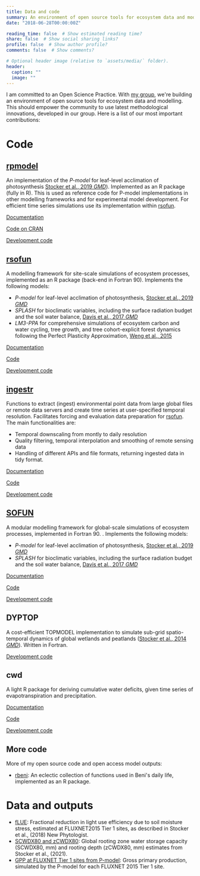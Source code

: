 ```yaml
---
title: Data and code
summary: An environment of open source tools for ecosystem data and modelling
date: "2018-06-28T00:00:00Z"

reading_time: false  # Show estimated reading time?
share: false  # Show social sharing links?
profile: false  # Show author profile?
comments: false  # Show comments?

# Optional header image (relative to `assets/media/` folder).
header:
  caption: ""
  image: ""
---
```


I am committed to an Open Science Practice. With [my group](https://computationales.ethz.ch/), we're building an environment of open source tools for ecosystem data and modelling. This should empower the community to use latest methodological innovations, developed in our group. Here is a list of our most important contributions:

# Code

## [rpmodel](https://stineb.github.io/rpmodel/)

An implementation of the *P-model* for leaf-level acclimation of photosynthesis [Stocker et al., 2019 *GMD*](https://gmd.copernicus.org/articles/13/1545/2020/)). Implemented as an R package (fully in R). This is used as reference code for P-model implementations in other modelling frameworks and for experimental model development. For efficient time series simulations use its implementation within [rsofun](https://stineb.github.io/rsofun/).

[Documentation](https://stineb.github.io/rpmodel/)

[Code on CRAN](https://cran.r-project.org/web/packages/rpmodel/index.html)

[Development code](https://github.com/stineb/rpmodel/)


## [rsofun](https://stineb.github.io/rsofun/)

A modelling framework for site-scale simulations of ecosystem processes, implemented as an R package (back-end in Fortran 90). Implements the following models:

- *P-model* for leaf-level acclimation of photosynthesis, [Stocker et al., 2019 *GMD*](https://gmd.copernicus.org/articles/13/1545/2020/)
- *SPLASH* for bioclimatic variables, including the surface radiation budget and the soil water balance, [Davis et al., 2017 *GMD*](https://gmd.copernicus.org/articles/10/689/2017/gmd-10-689-2017.html)
- *LM3-PPA* for comprehensive simulations of ecosystem carbon and water cycling, tree growth, and tree cohort-explicit forest dynamics following the Perfect Plasticity Approximation, [Weng et al., 2015](www.biogeosciences.net/12/2655/2015/doi:10.5194/bg-12-2655-2015)

[Documentation](https://stineb.github.io/rsofun/)

[Code](https://doi.org/10.5281/zenodo.3759405)

[Development code](https://github.com/stineb/rsofun/)

## [ingestr](https://stineb.github.io/ingestr/)

Functions to extract (ingest) environmental point data from large global files or remote data servers and create time series at user-specified temporal resolution. Facilitates forcing and evaluation data preparation for [rsofun](https://stineb.github.io/rsofun/). The main functionalities are:

- Temporal downscaling from montly to daily resolution
- Quality filtering, temporal interpolation and smoothing of remote sensing data
- Handling of different APIs and file formats, returning ingested data in tidy format.

[Documentation](https://stineb.github.io/ingestr/)

[Code](https://doi.org/10.5281/zenodo.4495563)

[Development code](https://github.com/stineb/ingestr/)


## [SOFUN](https://stineb.github.io/sofun/)

A modular modelling framework for global-scale simulations of ecosystem processes, implemented in Fortran 90. . Implements the following models:

- *P-model* for leaf-level acclimation of photosynthesis, [Stocker et al., 2019 *GMD*](https://gmd.copernicus.org/articles/13/1545/2020/)
- *SPLASH* for bioclimatic variables, including the surface radiation budget and the soil water balance, [Davis et al., 2017 *GMD*](https://gmd.copernicus.org/articles/10/689/2017/gmd-10-689-2017.html)

[Documentation](https://stineb.github.io/sofun/)

[Code](https://doi.org/10.5281/zenodo.3529466)

[Development code](https://github.com/stineb/sofun)

## DYPTOP

A cost-efficient TOPMODEL implementation to simulate sub-grid spatio-temporal dynamics of global wetlands and peatlands ([Stocker et al., 2014 *GMD*](https://gmd.copernicus.org/articles/7/3089/2014/)). Written in Fortran.

[Development code](https://github.com/stineb/dyptop)

## cwd

A light R package for deriving cumulative water deficits, given time series of evapotranspiration and precipitation.

[Documentation](https://stineb.github.io/cwd/)

[Code](https://doi.org/10.5281/zenodo.5359053)

[Development code](https://github.com/stineb/cwd/)

## More code

More of my open source code and open access model outputs:

- [rbeni](https://github.com/stineb/rbeni): An eclectic collection of functions used in Beni's daily life, implemented as an R package.

# Data and outputs

- [fLUE](https://doi.org/10.5281/zenodo.1158524): Fractional reduction in light use efficiency due to soil moisture stress, estimated at FLUXNET2015 Tier 1 sites, as described in Stocker et al., (2018) New Phytologist.
- [SCWDX80 and zCWDX80](https://doi.org/10.5281/zenodo.5515246): Global rooting zone water storage capacity (SCWDX80, mm) and rooting depth (zCWDX80, mm) estimates from Stocker et al., (2021).
- [GPP at FLUXNET Tier 1 sites from P-model](https://doi.org/10.5281/zenodo.3559850): Gross primary production, simulated by the P-model for each FLUXNET 2015 Tier 1 site. 
